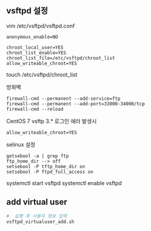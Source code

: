 ## vsftpd 설정

vim /etc/vsftpd/vsftpd.conf

```
anonymous_enable=NO

chroot_local_user=YES
chroot_list_enable=YES
chroot_list_file=/etc/vsftpd/chroot_list
allow_writeable_chroot=YES
```
touch /etc/vsftpd/chroot_list

방화벽

```
firewall-cmd --permanent --add-service=ftp
firewall-cmd --permanent --add-port=33000-34000/tcp
firewall-cmd --reload
```

CentOS 7 vsftp 3.*  로그인 에러 발생시
```
allow_writeable_chroot=YES
```

selinux 설정
```
getsebool -a | grep ftp
ftp_home_dir --> off
setsebool -P tftp_home_dir on
setsebool -P ftpd_full_access on
```

systemctl start vsftpd
systemctl enable vsftpd

## add virtual user

```sh
#  실행 후 사용자 정보 입력
vsftpd_virtualuser_add.sh
```
